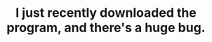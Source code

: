 ---
title: 'I just recently downloaded the program, and there''s a huge bug.'
redirect_to:
  - 'https://discuss.pencil2d.org/t/i-just-recently-downloaded-the-program-and-theres-a-huge-bug/1107'
---